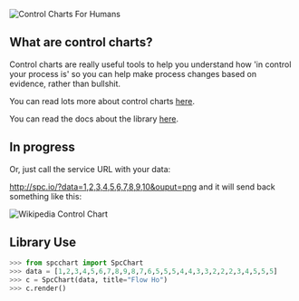 ![Control Charts For Humans](http://benhughes.org.s3.amazonaws.com/controlcharts/ccfh.png "Control Charts For Humans")

What are control charts?
---

Control charts are really useful tools to help you understand how 'in control your process is'
so you can help make process changes based on evidence, rather than bullshit.

You can read lots more about control charts [here][1].

You can read the docs about the library [here][2].

In progress
---

Or, just call the service URL with your data:

http://spc.io/?data=1,2,3,4,5,6,7,8,9,10&ouput=png and it will send back something like this:

![Wikipedia Control Chart](http://upload.wikimedia.org/wikipedia/commons/thumb/f/f7/ControlChart.svg/520px-ControlChart.svg.png "Control Chart")

[1]:http://en.wikipedia.org/wiki/Control_chart
[2]:https://statistical-process-control-charts.readthedocs.org/en/latest/

Library Use
------------

``` python
>>> from spcchart import SpcChart
>>> data = [1,2,3,4,5,6,7,8,9,8,7,6,5,5,5,4,4,3,3,2,2,2,3,4,5,5,5]
>>> c = SpcChart(data, title="Flow Ho")
>>> c.render()
```